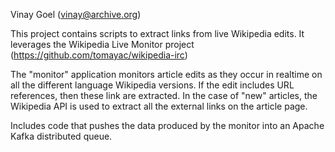 Vinay Goel
(vinay@archive.org)

This project contains scripts to extract links from live Wikipedia edits. It leverages the Wikipedia Live Monitor project (https://github.com/tomayac/wikipedia-irc)

The "monitor" application monitors article edits as they occur in realtime on all the different language Wikipedia versions. If the edit includes URL references, then these link are extracted. In the case of "new" articles, the Wikipedia API is used to extract all the external links on the article page. 

Includes code that pushes the data produced by the monitor into an Apache Kafka distributed queue.

